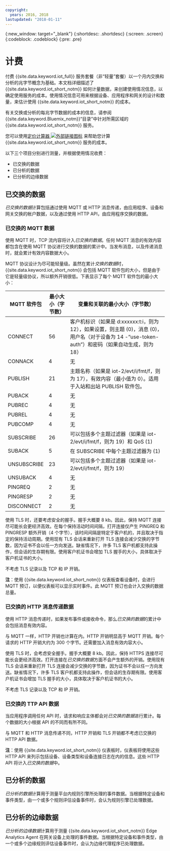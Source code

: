 ```yaml
---
copyright:
  years: 2016, 2018
lastupdated: "2018-01-11"
---
```

{:new_window: target="_blank"}
{:shortdesc: .shortdesc}
{:screen: .screen}
{:codeblock: .codeblock}
{:pre: .pre}

# 计费

付费 {{site.data.keyword.iot_full}} 服务套餐（非“轻量”套餐）以一个月内交换和分析的兆字节概念为基础。本文档详细描述了 {{site.data.keyword.iot_short_notm}} 如何计量数据，来创建使用情况信息，以确定使用服务的成本。使用情况信息可用来根据设备、应用程序和网关的设计和数量，来估计使用 {{site.data.keyword.iot_short_notm}} 的成本。

有关交换或分析的每兆字节数据的成本的信息，请参阅 {{site.data.keyword.Bluemix_notm}}“目录”中针对所需区域的 {{site.data.keyword.iot_short_notm}} 服务。

您可以使用[定价计算器 ![外部链接图标](../../../icons/launch-glyph.svg "外部链接图标")](http://iot-cost-calculator.ng.bluemix.net/) 来帮助您计算 {{site.data.keyword.iot_short_notm}} 服务的成本。

以下三个项目分别进行测量，并根据使用情况收费： 
- 已交换的数据
- 已分析的数据
- 已分析的边缘数据

## 已交换的数据
*已交换的数据*计算包括通过使用 MQTT 或 HTTP 消息传递，由应用程序、设备和网关交换的帐户数据，以及通过使用 HTTP API，由应用程序交换的数据。

### 已交换的 MQTT 数据
使用 MQTT 时，TCP 流内容将计入*已交换的数据*。任何 MQTT 消息的有效内容都包含在使用 MQTT 协议进行交换的数据的累计中。当发布消息，以及传递消息时，就会累计有效内容数据大小。

MQTT 协议设计为尽可能轻量级。虽然在累计*交换的数据*时，{{site.data.keyword.iot_short_notm}} 会包括 MQTT 软件包的大小，但是由于它是轻量级协议，所以额外开销很低。下表显示了每个 MQTT 软件包的最小大小：

|MQTT 软件包|最小大小（字节数）|变量和关联的最小大小（字节数）|
|-------------------------------|--------------------|-------------------------------------------------|
|CONNECT                        |56                  |客户机标识（如果是 d:xxxxxx:t:i，则为 12），如果设置，则主题 (0)，消息 (0)，用户名（对于设备为 14 -“use-token-auth”）和密码（如果自动生成，则为 18）|
|CONNACK                        |4|无|
|PUBLISH                        |21                  |主题名称（如果是 iot-2/evt/i/fmt/f，则为 17），有效内容（最小值为 0）。适用于入站和出站 PUBLISH 软件包。|
|PUBACK                         |4|无|
|PUBREC                         |4|无|
|PUBREL                         |4|无|
|PUBCOMP                        |4|无|
|SUBSCRIBE                      |26                  |可以包括多个主题过滤器（如果是 iot-2/evt/i/fmt/f，则为 19）和 QoS (1)|
|SUBACK                         |5|在 SUBSCRIBE 中每个主题过滤器为 (1)|
|UNSUBSCRIBE                    |23                  |可以包括多个主题过滤器（如果是 iot-2/evt/i/fmt/f，则为 19）|
|UNSUBACK                       |4|无|
|PINGREQ                        |2|无|
|PINGRESP                       |2|无|
|DISCONNECT                     |2|无|

使用 TLS 时，还要考虑安全的握手。握手大概要 8 kb。因此，保持 MQTT 连接尽可能长会更经济高效。在每个保持活动时间间隔，打开连接仅产生 PINGREQ 和 PINGRESP 额外开销（4 个字节），该时间间隔是特定于客户机的，并且取决于指定的保持活动周期。使用现有 TLS 会话来重新打开 TLS 连接会减少交换的字节数，因为证书不会以任一方向发送。缺省情况下，许多 TLS 客户机都支持此操作，但会话的生存期有限。使用客户机证书会增加 TLS 握手的大小，具体取决于客户机证书的大小。 

不考虑 TLS 记录以及 TCP 和 IP 开销。

**注**：使用 {{site.data.keyword.iot_short_notm}} 仪表板查看设备时，会进行 MQTT 预订，以便仪表板可以显示实时事件。此 MQTT 预订也会计入交换的数据总量。

### 已交换的 HTTP 消息传递数据
使用 HTTP 消息传递时，如果发布事件或接收命令，那么*已交换的数据*的累计中会包括消息有效内容。

与 MQTT 一样，HTTP 开销也计算在内。HTTP 开销明显高于 MQTT 开销。每个请求的 HTTP 开销大约为 300 个字节。还需要加入消息有效内容大小。

使用 TLS 时，会考虑安全握手。握手大概要 8 kb。因此，保持 HTTPS 连接尽可能长会更经济高效。打开连接在*已交换的数据*方面不会产生额外的开销。使用现有 TLS 会话来重新打开 TLS 连接会减少交换的字节数，因为证书不会以任一方向发送。缺省情况下，许多 TLS 客户机都支持此操作，但会话的生存期有限。使用客户机证书会增加 TLS 握手的大小，具体取决于客户机证书的大小。

不考虑 TLS 记录以及 TCP 和 IP 开销。

### 已交换的 TTP API 数据
当应用程序调用任何 API 时，请求和响应主体都会对*已交换的数据*进行累计。每个数据的大小根据 API 的不同而有所不同。

与 MQTT 和 HTTP 消息传递不同，HTTP 开销和 TLS 开销都不考虑已交换的 HTTP API 数据。

**注**：使用 {{site.data.keyword.iot_short_notm}} 仪表板时，仪表板将使用这些 HTTP API 来列示包括设备、设备类型和设备连接日志在内的信息。这些 HTTP API 将计入*已交换的数据*中。

## 已分析的数据
*已分析的数据*计算用于测量平台内规则引擎所处理的事件数据。当根据特定设备和事件类型，由一个或多个规则评估设备事件时，会认为规则引擎已处理数据。 

## 已分析的边缘数据
*已分析的边缘数据*计算用于测量 {{site.data.keyword.iot_short_notm}} Edge Analytics Agent 在网关设备上处理的事件数据。当根据特定设备和事件类型，由一个或多个边缘规则评估设备事件时，会认为边缘代理程序已处理数据。 
